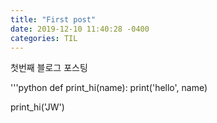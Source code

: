 ```yaml
---
title: "First post"
date: 2019-12-10 11:40:28 -0400
categories: TIL
---
```


첫번째 블로그 포스팅

'''python
def print_hi(name):
  print('hello', name)
  
print_hi('JW')


